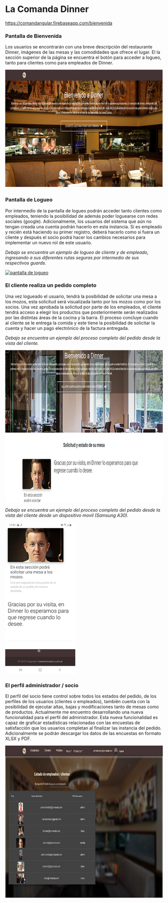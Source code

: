# La Comanda Dinner

https://comandangular.firebaseapp.com/bienvenida

### Pantalla de Bienvenida
Los usuarios se encontrarán con una breve descripción del restaurante Dinner, imágenes de las mesas y las comodidades que ofrece el lugar. El la sección superior de la página se encuentra el botón para acceder a logueo, tanto para clientes como para empleados de Dinner.

<a href="https://www.youtube.com/embed/SCS2barPlU8" target="_blank"><img src="https://github.com/marianomadou/Laboratorio_4/blob/master/SegundoParcial/capturas_de_pantallas/bienvenida_dinner.JPG" alt="pantalla de bienvenida" width="882" height="380"/></a>

### Pantalla de Logueo
Por intermedio de la pantalla de logueo podrán acceder tanto clientes como empleados, teniendo la posibilidad de además poder loguearse con redes sociales (google). Adicionalmente, los usuarios del sistema que aún no tengan creada una cuenta podrán hacerlo en esta instancia. 
Si es empleado y recién está haciendo su primer registro, deberá hacerlo como si fuera un cliente y después el socio podrá hacer los cambios necesarios para implementar un nuevo rol de este usuario. 

*Debajo se encuentra un ejemplo de logueo de cliente y de empleado, ingresando a sus diferentes rutas seguras por intermedio de sus respectivos guards.*

<a href="https://www.youtube.com/embed/dFp_ZLctoxw" target="_blank"><img src="https://github.com/marianomadou/Laboratorio_4/blob/master/capturas_de_pantallas/SegundoParcial/login.JPG" alt="pantalla de logueo" width="882" height="487"/></a>


### El cliente realiza un pedido completo
Una vez logueado el usuario, tendrá la posibilidad de solicitar una mesa a los mozos, esta solicitud será visualizada tanto por los mozos como por los socios. Una vez aprobada la solicitud por parte de los empleados, el cliente tendrá acceso a elegir los productos que posteriormente serán realizados por las distintas áreas de la cocina y la barra.
El proceso concluye cuando al cliente se le entrega la comida y este tiene la posibilidad de solicitar la cuenta y hacer un pago electrónico de la factura entregada.

*Debajo se encuentra un ejemplo del proceso completo del pedido desde la vista del cliente.*

<a href="https://www.youtube.com/embed/BkSLZMUWeyQ" target="_blank"><img src="https://github.com/marianomadou/Laboratorio_4/blob/master/SegundoParcial/capturas_de_pantallas/cliente_hace_pedido.JPG" alt="pantalla de logueo" width="882" height="486"/></a>

*Debajo se encuentra un ejemplo del proceso completo del pedido desde la vista del cliente desde un dispositivo movil (Samsung A30).*

<a href="https://www.youtube.com/embed/eH5zPbQClcU" target="_blank"><img src="https://github.com/marianomadou/Laboratorio_4/blob/master/SegundoParcial/capturas_de_pantallas/usuariocomandapedido.jpg" alt="pantalla de logueo" width="224" height="486"/></a>

### El perfil administrador / socio
El perfil del socio tiene control sobre todos los estados del pedido, de los perfiles de los usuarios (clientes o empleados), también cuenta con la posibilidad de ejecutar altas, bajas y modificaciones tanto de mesas como de productos.
Actualmente me encuentro desarrollando una nueva funcionalidad para el perfil del administrador. Esta nueva funcionalidad es capaz de graficar estadísticas relacionadas con las encuestas de satisfacción que los usuarios completan al finalizar las instancia del pedido. 
Adicionalmente se podrán descargar los datos de las encuestas en formato XLSX y PDF.

<a href="https://www.youtube.com/embed/vgdLLdCj09c" target="_blank"><img src="https://github.com/marianomadou/Laboratorio_4/blob/master/SegundoParcial/capturas_de_pantallas/perfil_admin.JPG" alt="pantalla de logueo" width="882" height="487"/></a>




